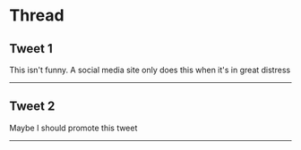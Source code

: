 # Thread

## Tweet 1

This isn't funny. A social media site only does this when it's in great distress

---

## Tweet 2

Maybe I should promote this tweet

---

